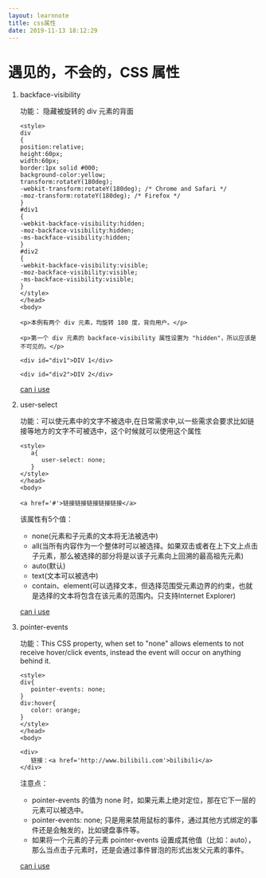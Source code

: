 ```yaml
---
layout: learnnote
title: css属性
date: 2019-11-13 18:12:29
---
```


# 遇见的，不会的，CSS 属性

1. backface-visibility

   功能： 隐藏被旋转的 div 元素的背面

   ```
   <style>
   div
   {
   position:relative;
   height:60px;
   width:60px;
   border:1px solid #000;
   background-color:yellow;
   transform:rotateY(180deg);
   -webkit-transform:rotateY(180deg); /* Chrome and Safari */
   -moz-transform:rotateY(180deg); /* Firefox */
   }
   #div1
   {
   -webkit-backface-visibility:hidden;
   -moz-backface-visibility:hidden;
   -ms-backface-visibility:hidden;
   }
   #div2
   {
   -webkit-backface-visibility:visible;
   -moz-backface-visibility:visible;
   -ms-backface-visibility:visible;
   }
   </style>
   </head>
   <body>

   <p>本例有两个 div 元素，均旋转 180 度，背向用户。</p>

   <p>第一个 div 元素的 backface-visibility 属性设置为 "hidden"，所以应该是不可见的。</p>

   <div id="div1">DIV 1</div>

   <div id="div2">DIV 2</div>

   ```

   [can i use](https://www.caniuse.com/#search=backface-visibility)

2. user-select
   
   功能：可以使元素中的文字不被选中,在日常需求中,以一些需求会要求比如链接等地方的文字不可被选中，这个时候就可以使用这个属性

   ```
   <style>
      a{
         user-select: none;
      }
   </style>
   </head>
   <body>

   <a href='#'>链接链接链接链接链接</a>

   ```
   该属性有5个值： 
   - none(元素和子元素的文本将无法被选中)  
   - all(当所有内容作为一个整体时可以被选择。如果双击或者在上下文上点击子元素，那么被选择的部分将是以该子元素向上回溯的最高祖先元素)  
   - auto(默认)  
   - text(文本可以被选中)    
   - contain、element(可以选择文本，但选择范围受元素边界的约束，也就是选择的文本将包含在该元素的范围内。只支持Internet Explorer)

   [can i use](https://www.caniuse.com/#search=user-select)

3. pointer-events
   
   功能：This CSS property, when set to "none" allows elements to not receive hover/click events, instead the event will occur on anything behind it.

   ```
   <style>
   div{
      pointer-events: none;
   }
   div:hover{
      color: orange;
   }
   </style>
   </head>
   <body>

   <div>
      链接：<a href='http://www.bilibili.com'>bilibili</a>
   </div>

   ```
   注意点：

   - pointer-events 的值为 none 时，如果元素上绝对定位，那在它下一层的元素可以被选中。
   - pointer-events: none; 只是用来禁用鼠标的事件，通过其他方式绑定的事件还是会触发的，比如键盘事件等。
   - 如果将一个元素的子元素 pointer-events 设置成其他值（比如：auto），那么当点击子元素时，还是会通过事件冒泡的形式出发父元素的事件。
   
   [can i use](https://www.caniuse.com/#search=pointer-events)